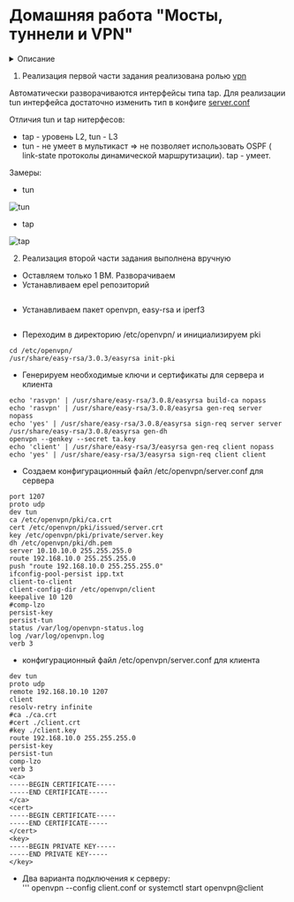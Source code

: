 # Домашняя работа "Мосты, туннели и VPN"

<details>
<summary>Описание</summary>

1. Между двумя виртуалками поднять vpn в режимах:  
- tun  
- tap  
Описатьв чём разница, замерить скорость между виртуальными машинами в туннелях, сделать вывод об отличающихся показателях скорости.
2. Поднять RAS на базе OpenVPN с клиентскими сертификатами, подключитьсā с локальной машины на виртуалку.  

</details>

1. Реализация первой части задания реализована ролью [vpn](./roles/vpn/)

Автоматически разворачиваются интерфейсы типа tap. Для реализации tun интерфейса достаточно изменить тип в конфиге 
[server.conf](./roles/vpn/files/server.conf.j2) 

Отличия tun и tap нитерфесов:  

+ tap - уровень L2, tun - L3  
+ tun - не умеет в мультикаст => не позволяет использовать OSPF ( link-state протоколы динамической маршрутизации). tap - умеет.  

Замеры:  

+ tun  

 ![tun](https://i.ibb.co/9pK0Q0X/tun.png)

+ tap  

![tap](https://i.ibb.co/hYTQQnq/tap.png)

2. Реализация второй части задания выполнена вручную

+ Оставляем только 1 ВМ. Разворачиваем 
+ Устанавливаем epel репозиторий  
```yum install -y epel-release
```
+ Устанавливаем пакет openvpn, easy-rsa и iperf3
```yum install -y openvpn easy-rsa
```
+ Переходим в директорию /etc/openvpn/ и инициализируем pki  
```
cd /etc/openvpn/
/usr/share/easy-rsa/3.0.3/easyrsa init-pki
```
+ Генерируем необходимые ключи и сертификаты для сервера и клиента  
```
echo 'rasvpn' | /usr/share/easy-rsa/3.0.8/easyrsa build-ca nopass  
echo 'rasvpn' | /usr/share/easy-rsa/3.0.8/easyrsa gen-req server nopass  
echo 'yes' | /usr/share/easy-rsa/3.0.8/easyrsa sign-req server server  
/usr/share/easy-rsa/3.0.8/easyrsa gen-dh  
openvpn --genkey --secret ta.key  
echo 'client' | /usr/share/easy-rsa/3/easyrsa gen-req client nopass  
echo 'yes' | /usr/share/easy-rsa/3/easyrsa sign-req client client  
```

+ Создаем конфигурационный файл  /etc/openvpn/server.conf для сервера  
```
port 1207
proto udp
dev tun
ca /etc/openvpn/pki/ca.crt
cert /etc/openvpn/pki/issued/server.crt
key /etc/openvpn/pki/private/server.key
dh /etc/openvpn/pki/dh.pem
server 10.10.10.0 255.255.255.0
route 192.168.10.0 255.255.255.0
push "route 192.168.10.0 255.255.255.0"
ifconfig-pool-persist ipp.txt
client-to-client
client-config-dir /etc/openvpn/client
keepalive 10 120
#comp-lzo
persist-key
persist-tun
status /var/log/openvpn-status.log
log /var/log/openvpn.log
verb 3
```
+ конфигурационный файл  /etc/openvpn/server.conf для клиента  
```
dev tun
proto udp
remote 192.168.10.10 1207
client
resolv-retry infinite
#ca ./ca.crt
#cert ./client.crt
#key ./client.key
route 192.168.10.0 255.255.255.0
persist-key
persist-tun
comp-lzo
verb 3
<ca>
-----BEGIN CERTIFICATE-----
-----END CERTIFICATE-----
</ca>
<cert>
-----BEGIN CERTIFICATE-----
-----END CERTIFICATE-----
</cert>
<key>
-----BEGIN PRIVATE KEY-----
-----END PRIVATE KEY-----
</key>
```
+ Два варианта подключения к серверу:  
'''
openvpn --config client.conf
or
systemctl start openvpn@client
```